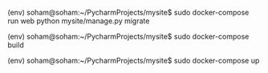 (env) soham@soham:~/PycharmProjects/mysite$ sudo docker-compose run web python mysite/manage.py migrate

(env) soham@soham:~/PycharmProjects/mysite$ sudo docker-compose build

(env) soham@soham:~/PycharmProjects/mysite$ sudo docker-compose up
